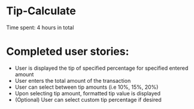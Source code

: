 Tip-Calculate
=============
Time spent: 4 hours in total

# Completed user stories:

 * User is displayed the tip of specified percentage for specified entered amount
 * User enters the total amount of the transaction
 * User can select between tip amounts (i.e 10%, 15%, 20%)
 * Upon selecting tip amount, formatted tip value is displayed
 * (Optional) User can select custom tip percentage if desired



 
